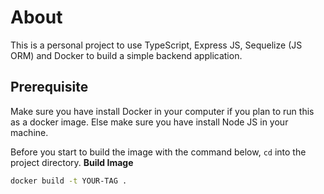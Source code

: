 # About
This is a personal project to use TypeScript, Express JS, Sequelize (JS ORM) and Docker to build a simple backend application.

## Prerequisite
Make sure you have install Docker in your computer if you plan to run this as a docker image.
Else make sure you have install Node JS in your machine.

Before you start to build the image with the command below, `cd` into the project directory.
**Build Image**
```bash
docker build -t YOUR-TAG .
```